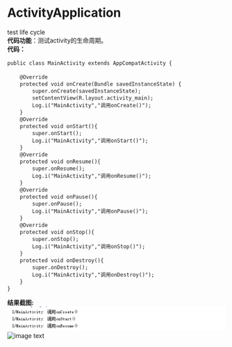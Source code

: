 # ActivityApplication
test life cycle  
**代码功能**：测试activity的生命周期。  
**代码：**
```
public class MainActivity extends AppCompatActivity {

    @Override
    protected void onCreate(Bundle savedInstanceState) {
        super.onCreate(savedInstanceState);
        setContentView(R.layout.activity_main);
        Log.i("MainActivity","调用onCreate()");
    }
    @Override
    protected void onStart(){
        super.onStart();
        Log.i("MainActivity","调用onStart()");
    }
    @Override
    protected void onResume(){
        super.onResume();
        Log.i("MainActivity","调用onResume()");
    }
    @Override
    protected void onPause(){
        super.onPause();
        Log.i("MainActivity","调用onPause()");
    }
    @Override
    protected void onStop(){
        super.onStop();
        Log.i("MainActivity","调用onStop()");
    }
    protected void onDestroy(){
        super.onDestroy();
        Log.i("MainActivity","调用onDestroy()");
    }
}
```
**结果截图:**  
![image text](https://github.com/2017023633/hello-world/blob/master/image/%E5%AE%9E%E9%AA%8C1.1%E6%88%AA%E5%9B%BE.png)
![image text]()
